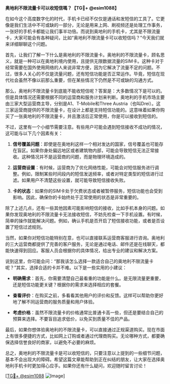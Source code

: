 **奥地利不限流量卡可以收短信嗎？【TG💪+ @esim1088】**

在如今这个高度数字化的时代，手机卡已经不仅仅是通话和发短信的工具了。它更像是我们生活中不可或缺的一部分，无论是用来上网、刷视频还是处理工作事务，一张好的手机卡都能让我们事半功倍。而说到奥地利的手机卡，尤其是不限流量卡，大家可能会有各种疑问，比如“奥地利不限流量卡可以收短信吗？”今天我们就来详细聊聊这个问题。

首先，让我们了解一下什么是奥地利的不限流量卡。奥地利的不限流量卡，顾名思义，就是一种可以在奥地利境内使用，且提供无限数据流量的SIM卡。这种卡对于经常需要在国外使用网络的人来说非常方便，因为它解决了流量不足的问题。不过，很多人关心的不仅是流量问题，还有短信功能是否正常运作。毕竟，短信在现代社会虽然不像以前那么重要，但在某些情况下仍然是不可或缺的沟通方式。

那么，奥地利不限流量卡到底能不能收短信呢？答案是：大多数情况下是可以的。但是具体情况还需要根据不同的运营商和服务计划来判断。奥地利的手机市场主要由三家大型运营商主导，分别是A1、T-Mobile和Three Austria（也叫Drei）。这三家运营商提供的不限流量卡，在设计上都是支持短信功能的。这意味着如果你购买了一张奥地利的不限流量卡，并且激活后正常使用，你是可以接收到短信的。

不过，这里有一个小细节需要注意。有些用户可能会遇到短信接收不成功的情况，这可能与以下几个因素有关：

1. **信号覆盖问题**：即使是在奥地利这样一个相对发达的国家，信号覆盖也可能存在盲区。如果你身处偏远地区或者建筑物内部，可能会导致短信无法正常接收。这种情况并不是运营商的问题，而是物理环境造成的。

2. **运营商设置**：有时候，运营商为了优化网络性能，可能会对短信服务进行调整。例如，限制某些时间段内的短信发送频率，或者对特定类型的短信进行过滤。如果用户不清楚这些设置，就可能导致短信接收失败。

3. **卡的状态**：如果你的SIM卡处于欠费状态或者被暂停服务，短信功能也会受到影响。因此，确保你的卡始终处于正常使用的状态是非常重要的。

除了上述几点，还有一些其他因素可能影响短信的接收，比如手机本身的问题。如果你发现奥地利的不限流量卡无法接收短信，不妨先检查一下手机设置。有时候，简单的操作就能解决问题。例如，确认手机是否开启了短信接收功能，或者是否设置了短信过滤规则。

当然，如果你对短信功能特别在意，也可以直接联系运营商客服进行咨询。奥地利的三大运营商都提供了完善的客户服务，无论是通过电话、邮件还是在线聊天，都能快速得到回应。客服人员会根据你的具体情况，给出专业的建议和解决方案。

说到这里，你可能会问：“那我该怎么选择一款适合自己的奥地利不限流量卡呢？”其实，选择合适的卡并不难。以下是一些实用的小建议：

- **明确需求**：首先，你需要清楚自己最看重的功能是什么。是无限流量更重要，还是短信功能更关键？根据你的需求来选择相应的套餐。

- **查看评价**：在购买之前，多看看其他用户的评价和反馈。这样可以帮助你更好地了解不同运营商的服务质量和用户体验。

- **考虑价格**：虽然不限流量卡的价格通常比普通卡高一些，但还是要结合自己的预算来选择。不要盲目追求低价，以免买到质量不佳的产品。

最后，如果你想体验奥地利的不限流量卡，可以直接通过正规渠道购买。现在市面上有很多便捷的方式，比如网上订购或者通过代理商购买。无论哪种方式，都要确保选择信誉良好的商家，以避免不必要的麻烦。

总之，奥地利的不限流量卡是可以收短信的，只要注意以上提到的一些细节问题，基本不会出现大的障碍。希望这篇文章能帮助到正在纠结的朋友，让大家在选择奥地利手机卡时更加得心应手。如果你还有什么疑问，欢迎随时留言讨论！

[[TG💪+ @esim1088](https://t.me/s/esim1088) ![Image](https://i.postimg.cc/4NQfJmqS/Snipaste-2025-05-13-00-14-12.png)]